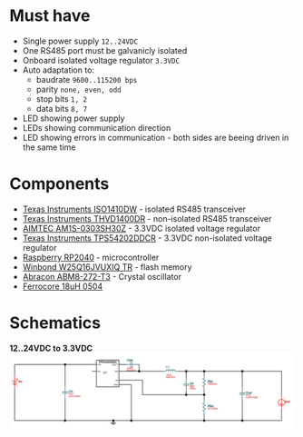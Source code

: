 # Must have
 - Single power supply `12..24VDC`
 - One RS485 port must be galvanicly isolated
 - Onboard isolated voltage regulator `3.3VDC`
 - Auto adaptation to: 
    - baudrate `9600..115200 bps`
    - parity `none, even, odd`
    - stop bits `1, 2`
    - data bits `8, 7`
 - LED showing power supply
 - LEDs showing communication direction
 - LED showing errors in communication - both sides are beeing driven in the same time

# Components
 - [Texas Instruments ISO1410DW](https://www.tme.eu/pl/details/iso1410dw/uklady-scalone-rs232-rs422-rs485/texas-instruments/) - isolated RS485 transceiver
 - [Texas Instruments THVD1400DR](https://www.tme.eu/pl/details/thvd1400dr/uklady-scalone-rs232-rs422-rs485/texas-instruments/) - non-isolated RS485 transceiver
 - [AIMTEC AM1S-0303SH30Z](https://www.tme.eu/pl/details/am1s-0303sh30z/przetwornice-dc-dc/aimtec/) - 3.3VDC isolated voltage regulator
 - [Texas Instruments TPS54202DDCR](https://www.tme.eu/pl/details/tps54202ddcr/regulatory-napiecia-uklady-dc-dc/texas-instruments/) - 3.3VDC non-isolated voltage regulator
 - [Raspberry RP2040](https://www.tme.eu/pl/details/sc0914-7/raspberry-pi-embedded/raspberry-pi/ic-rp2040-rp2b2-t-r-500-7-reel/) - microcontroller
 - [Winbond W25Q16JVUXIQ TR](https://www.tme.eu/pl/details/w25q16jvuxiq-tr/pamieci-flash-szeregowe/winbond/w25q16jvuxiq-tr/) - flash memory
 - [Abracon ABM8-272-T3](https://mou.sr/4bnWQzx) - Crystal oscillator
 - [Ferrocore 18uH 0504](https://www.tme.eu/pl/details/dlg-0504-180/dlawiki-smd-mocy/ferrocore/)


# Schematics 

**12..24VDC to 3.3VDC**
![alt text](image.png)
